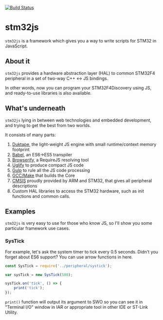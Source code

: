 [![Build Status](https://travis-ci.org/Catethysis/stm32js.svg?branch=master)](https://travis-ci.org/Catethysis/stm32js)

# stm32js

`stm32js` is a framework which gives you a way to write scripts for STM32 in JavaScript.

## About it

`stm32js` provides a hardware abstraction layer (HAL) to common STM32F4 peripheral in a set of two-way C++ ↔ JS bindings.

In other words, now you can program your STM32F4Discovery using JS, and ready-to-use libraries is also available.

## What's underneath

`stm32js` lying in between web technologies and embedded development, and trying to get the best from two worlds.

It consists of many parts:

1. [Duktape](https://github.com/svaarala/duktape), the light-weight JS engine with small runtime/context memory footprint
2. [Babel](https://github.com/babel/babel), an ES6->ES5 transpiler
3. [Browserify](https://github.com/substack/node-browserify), a RequireJS resolving tool
4. [Uglify](https://github.com/terinjokes/gulp-uglify) to produce compact JS code
5. [Gulp](https://github.com/gulpjs/gulp) to rule all the JS code processing
6. [GCC/Make](https://launchpad.net/gcc-arm-embedded) that builds the Core
7. [CMSIS](http://www.arm.com/products/processors/cortex-m/cortex-microcontroller-software-interface-standard.php) proudly provided by ARM and STM32, that gives all peripheral descriptions
8. Custom HAL libraries to access the STM32 hardware, such as init functions and common calls.

## Examples

`stm32js` is very easy to use for those who know JS, so I'll show you some particular framework use cases.

### SysTick

For example, let's ask the system timer to tick every 0.5 seconds. Didn't you forget about ES6 support? You can use arrow functions in here.
```javascript
const SysTick = require('../peripheral/systick');

var sysTick = new SysTick(500);

sysTick.on('tick', () => {
	print('tick');
});
```

`print()` function will output its argument to SWO so you can see it in "Terminal I/O" window in IAR or appropriate tool in other IDE or ST-Link Utility.